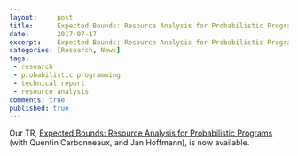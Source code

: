 ```yaml
---
layout:     post
title:      Expected Bounds: Resource Analysis for Probabilistic Programs (TR)
date:       2017-07-17
excerpt:    Expected Bounds: Resource Analysis for Probabilistic Programs.
categories: [Research, News]
tags:
 - research
 - probabilistic programming
 - technical report
 - resource analysis
comments: true
published: true
---
```


Our TR, [Expected Bounds: Resource Analysis for Probabilistic Programs][1] (with Quentin Carbonneaux, and Jan Hoffmann), is now available.


[1]: http://channgo2203.github.io/pdfs/cmutr02.pdf